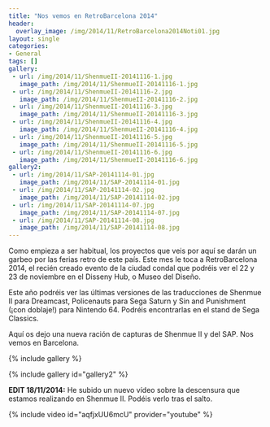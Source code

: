 ```yaml
---
title: "Nos vemos en RetroBarcelona 2014"
header:
  overlay_image: /img/2014/11/RetroBarcelona2014Noti01.jpg
layout: single
categories:
- General
tags: []
gallery:
 - url: /img/2014/11/ShenmueII-20141116-1.jpg
   image_path: /img/2014/11/ShenmueII-20141116-1.jpg
 - url: /img/2014/11/ShenmueII-20141116-2.jpg
   image_path: /img/2014/11/ShenmueII-20141116-2.jpg
 - url: /img/2014/11/ShenmueII-20141116-3.jpg
   image_path: /img/2014/11/ShenmueII-20141116-3.jpg
 - url: /img/2014/11/ShenmueII-20141116-4.jpg
   image_path: /img/2014/11/ShenmueII-20141116-4.jpg
 - url: /img/2014/11/ShenmueII-20141116-5.jpg
   image_path: /img/2014/11/ShenmueII-20141116-5.jpg
 - url: /img/2014/11/ShenmueII-20141116-6.jpg
   image_path: /img/2014/11/ShenmueII-20141116-6.jpg
gallery2:
 - url: /img/2014/11/SAP-20141114-01.jpg
   image_path: /img/2014/11/SAP-20141114-01.jpg
 - url: /img/2014/11/SAP-20141114-02.jpg
   image_path: /img/2014/11/SAP-20141114-02.jpg
 - url: /img/2014/11/SAP-20141114-07.jpg
   image_path: /img/2014/11/SAP-20141114-07.jpg
 - url: /img/2014/11/SAP-20141114-08.jpg
   image_path: /img/2014/11/SAP-20141114-08.jpg
---
```

Como empieza a ser habitual, los proyectos que veis por aquí se darán un garbeo 
por las ferias retro de este país. Este mes le toca a RetroBarcelona 2014, el recién 
creado evento de la ciudad condal que podréis ver el 22 y 23 de noviembre en el 
Disseny Hub, o Museo del Diseño.

Este año podréis ver las últimas versiones de las traducciones de Shenmue II para 
Dreamcast, Policenauts para Sega Saturn y Sin and Punishment (¡con doblaje!) para 
Nintendo 64. Podréis encontrarlas en el stand de Sega Classics.

Aquí os dejo una nueva ración de capturas de Shenmue II y del SAP. Nos vemos en 
Barcelona.

{% include gallery %}

{% include gallery id="gallery2" %}

**EDIT 18/11/2014:** He subido un nuevo vídeo sobre la descensura que estamos realizando 
en Shenmue II. Podéis verlo tras el salto.

<!--more-->

{% include video id="aqfjxUU6mcU" provider="youtube" %}
